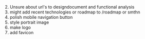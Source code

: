 2. Unsure about url's to designdocument and functional analysis
3. might add recent technologies or roadmap to /roadmap or smthn
4. polish mobile navigation button
5. style portrait image
6. make logo
7. add favicon
